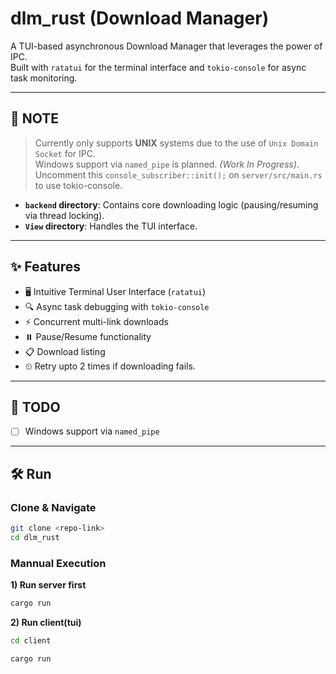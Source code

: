 #  dlm_rust (Download Manager) 


A TUI-based asynchronous Download Manager that leverages the power of IPC.  
Built with `ratatui` for the terminal interface and `tokio-console` for async task monitoring.

---

## 📝 NOTE

> Currently only supports **UNIX** systems due to the use of `Unix Domain Socket` for IPC.  
> Windows support via `named_pipe` is planned. *(Work In Progress)*. <br/>
> Uncomment this `console_subscriber::init();` on `server/src/main.rs` to use tokio-console.

- **`backend` directory**: Contains core downloading logic (pausing/resuming via thread locking).  
- **`View` directory**: Handles the TUI interface.


---

## ✨ Features

- 🖥️ Intuitive Terminal User Interface (`ratatui`)  
- 🔍 Async task debugging with `tokio-console`  
- ⚡ Concurrent multi-link downloads  
- ⏸️ Pause/Resume functionality  
- 📋 Download listing 
- ⏲ Retry upto 2 times if downloading fails.

---

## 🚧 TODO

- [ ] Windows support via `named_pipe`  

---

## 🛠️ Run

### Clone & Navigate
```bash
git clone <repo-link>
cd dlm_rust
```
### Mannual Execution

**1) Run server first**
```bash
cargo run
```

**2) Run client(tui)**

```bash
cd client
```

```bash
cargo run
```

